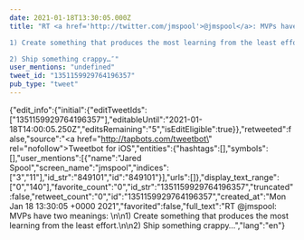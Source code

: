```yaml
---
date: 2021-01-18T13:30:05.000Z
title: "RT <a href='http://twitter.com/jmspool'>@jmspool</a>: MVPs have two meanings: 

1) Create something that produces the most learning from the least effort.

2) Ship something crappy…″"
user_mentions: "undefined"
tweet_id: "1351159929764196357"
pub_type: "tweet"
---
```

{"edit_info":{"initial":{"editTweetIds":["1351159929764196357"],"editableUntil":"2021-01-18T14:00:05.250Z","editsRemaining":"5","isEditEligible":true}},"retweeted":false,"source":"<a href=\"http://tapbots.com/tweetbot\" rel=\"nofollow\">Tweetbot for iΟS</a>","entities":{"hashtags":[],"symbols":[],"user_mentions":[{"name":"Jared Spool","screen_name":"jmspool","indices":["3","11"],"id_str":"849101","id":"849101"}],"urls":[]},"display_text_range":["0","140"],"favorite_count":"0","id_str":"1351159929764196357","truncated":false,"retweet_count":"0","id":"1351159929764196357","created_at":"Mon Jan 18 13:30:05 +0000 2021","favorited":false,"full_text":"RT @jmspool: MVPs have two meanings: \n\n1) Create something that produces the most learning from the least effort.\n\n2) Ship something crappy…","lang":"en"}
